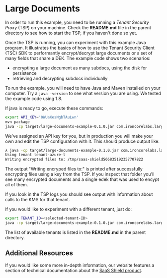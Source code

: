 # Large Documents

In order to run this example, you need to be running a _Tenant Security Proxy_ (TSP) on your machine.
Check the **README.md** file in the parent directory to see how to start the TSP, if you haven't done so
yet.

Once the TSP is running, you can experiment with this example Java program. It illustrates the basics of how
to use the Tenant Security Client (TSC) SDK to performantly encrypt/decrypt large documents or a set of many
fields that share a DEK. The example code shows two scenarios:

- encrypting a large document as many subdocs, using the disk for persistence
- retrieving and decrypting subdocs individually

To run the example, you will need to have Java and Maven installed on your computer. Try a `java -version` to see
what version you are using. We tested the example code using 1.8.

If java is ready to go, execute these commands:

```bash
export API_KEY='0WUaXesNgbTAuLwn'
mvn package
java -cp target/large-documents-example-0.1.0.jar com.ironcorelabs.large.LargeDocuments
```

We've assigned an API key for you, but in production you will make your own and edit the TSP
configuration with it. This should produce output like:

```bash
λ java -cp target/large-documents-example-0.1.0.jar com.ironcorelabs.large.LargeDocuments
Using tenant tenant-azure-l
Writing encrypted files to: /tmp/saas-shield566835192357707822
```

The output "Writing encryped files to:" is printed after successfully encrypting files using a key from the TSP.
If you inspect that folder you'll see many encrypted documents and a single edek that was used to encypt all of them.

If you look in the TSP logs you should see output with information about calls to the KMS for that tenant.

If you would like to experiment with a different tenant, just do:

```bash
export TENANT_ID=<selected-tenant-ID>
java -cp target/large-documents-example-0.1.0.jar com.ironcorelabs.large.LargeDocuments
```

The list of available tenants is listed in the **README.md** in the parent directory.

## Additional Resources

If you would like some more in-depth information, our website features a section of technical
documentation about the [SaaS Shield product](https://ironcorelabs.com/docs/saas-shield/).
